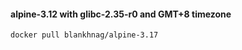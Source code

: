 #### alpine-3.12 with glibc-2.35-r0 and GMT+8 timezone

```shell script
docker pull blankhnag/alpine-3.17
```